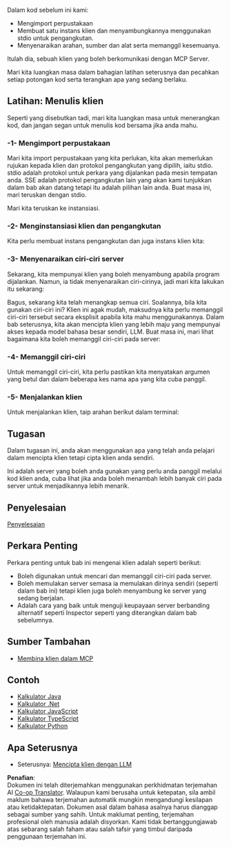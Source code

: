 <!--
CO_OP_TRANSLATOR_METADATA:
{
  "original_hash": "4cc245e2f4ea5db5e2b8c2cd1dadc4b4",
  "translation_date": "2025-07-04T18:13:38+00:00",
  "source_file": "03-GettingStarted/02-client/README.md",
  "language_code": "ms"
}
-->
Dalam kod sebelum ini kami:

- Mengimport perpustakaan
- Membuat satu instans klien dan menyambungkannya menggunakan stdio untuk pengangkutan.
- Menyenaraikan arahan, sumber dan alat serta memanggil kesemuanya.

Itulah dia, sebuah klien yang boleh berkomunikasi dengan MCP Server.

Mari kita luangkan masa dalam bahagian latihan seterusnya dan pecahkan setiap potongan kod serta terangkan apa yang sedang berlaku.

## Latihan: Menulis klien

Seperti yang disebutkan tadi, mari kita luangkan masa untuk menerangkan kod, dan jangan segan untuk menulis kod bersama jika anda mahu.

### -1- Mengimport perpustakaan

Mari kita import perpustakaan yang kita perlukan, kita akan memerlukan rujukan kepada klien dan protokol pengangkutan yang dipilih, iaitu stdio. stdio adalah protokol untuk perkara yang dijalankan pada mesin tempatan anda. SSE adalah protokol pengangkutan lain yang akan kami tunjukkan dalam bab akan datang tetapi itu adalah pilihan lain anda. Buat masa ini, mari teruskan dengan stdio.

Mari kita teruskan ke instansiasi.

### -2- Menginstansiasi klien dan pengangkutan

Kita perlu membuat instans pengangkutan dan juga instans klien kita:

### -3- Menyenaraikan ciri-ciri server

Sekarang, kita mempunyai klien yang boleh menyambung apabila program dijalankan. Namun, ia tidak menyenaraikan ciri-cirinya, jadi mari kita lakukan itu sekarang:

Bagus, sekarang kita telah menangkap semua ciri. Soalannya, bila kita gunakan ciri-ciri ini? Klien ini agak mudah, maksudnya kita perlu memanggil ciri-ciri tersebut secara eksplisit apabila kita mahu menggunakannya. Dalam bab seterusnya, kita akan mencipta klien yang lebih maju yang mempunyai akses kepada model bahasa besar sendiri, LLM. Buat masa ini, mari lihat bagaimana kita boleh memanggil ciri-ciri pada server:

### -4- Memanggil ciri-ciri

Untuk memanggil ciri-ciri, kita perlu pastikan kita menyatakan argumen yang betul dan dalam beberapa kes nama apa yang kita cuba panggil.

### -5- Menjalankan klien

Untuk menjalankan klien, taip arahan berikut dalam terminal:

## Tugasan

Dalam tugasan ini, anda akan menggunakan apa yang telah anda pelajari dalam mencipta klien tetapi cipta klien anda sendiri.

Ini adalah server yang boleh anda gunakan yang perlu anda panggil melalui kod klien anda, cuba lihat jika anda boleh menambah lebih banyak ciri pada server untuk menjadikannya lebih menarik.

## Penyelesaian

[Penyelesaian](./solution/README.md)

## Perkara Penting

Perkara penting untuk bab ini mengenai klien adalah seperti berikut:

- Boleh digunakan untuk mencari dan memanggil ciri-ciri pada server.
- Boleh memulakan server semasa ia memulakan dirinya sendiri (seperti dalam bab ini) tetapi klien juga boleh menyambung ke server yang sedang berjalan.
- Adalah cara yang baik untuk menguji keupayaan server berbanding alternatif seperti Inspector seperti yang diterangkan dalam bab sebelumnya.

## Sumber Tambahan

- [Membina klien dalam MCP](https://modelcontextprotocol.io/quickstart/client)

## Contoh

- [Kalkulator Java](../samples/java/calculator/README.md)
- [Kalkulator .Net](../../../../03-GettingStarted/samples/csharp)
- [Kalkulator JavaScript](../samples/javascript/README.md)
- [Kalkulator TypeScript](../samples/typescript/README.md)
- [Kalkulator Python](../../../../03-GettingStarted/samples/python)

## Apa Seterusnya

- Seterusnya: [Mencipta klien dengan LLM](../03-llm-client/README.md)

**Penafian**:  
Dokumen ini telah diterjemahkan menggunakan perkhidmatan terjemahan AI [Co-op Translator](https://github.com/Azure/co-op-translator). Walaupun kami berusaha untuk ketepatan, sila ambil maklum bahawa terjemahan automatik mungkin mengandungi kesilapan atau ketidaktepatan. Dokumen asal dalam bahasa asalnya harus dianggap sebagai sumber yang sahih. Untuk maklumat penting, terjemahan profesional oleh manusia adalah disyorkan. Kami tidak bertanggungjawab atas sebarang salah faham atau salah tafsir yang timbul daripada penggunaan terjemahan ini.
